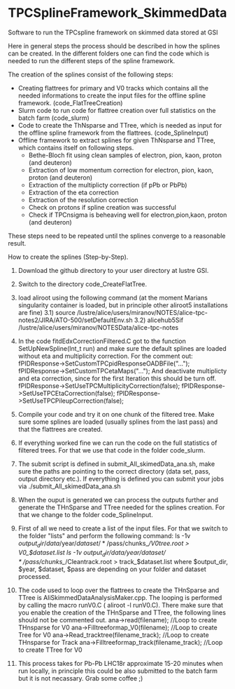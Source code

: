# TPCSplineFramework_SkimmedData
Software to run the TPCspline framework on skimmed data stored at GSI

Here in general steps the process should be described in how the splines can be created. In the different folders one can find the code which is needed to run the different steps of the spline framework.

The creation of the splines consist of the following steps:
- Creating flattrees for primary and V0 tracks which contains all the needed informations to create the input files for the offline spline framework. (code_FlatTreeCreation)
- Slurm code to run code for flattree creation over full statistics on the batch farm (code_slurm)
- Code to create the ThNsparse and TTree, which is needed as input for the offline spline framework from the flattrees. (code_SplineInput)
- Offline framework to extract splines for given ThNsparse and TTree, which contains itself on following steps.
    - Bethe-Bloch fit using clean samples of electron, pion, kaon, proton (and deuteron)
    - Extraction of low momentum correction for electron, pion, kaon, proton (and deuteron)
    - Extraction of the multiplicty correction (if pPb or PbPb)
    - Extraction of the eta correction
    - Extraction of the resolution correction
    - Check on protons if spline creation was successful
    - Check if TPCnsigma is beheaving well for electron,pion,kaon, proton (and deuteron)
    
These steps need to be repeated until the splines converge to a reasonable result.


How to create the splines (Step-by-Step).

1) Download the github directory to your user directory at lustre GSI.
2) Switch to the directory code_CreateFlatTree.
3) load aliroot using the following command (at the moment Marians singularity container is loaded, but in principle other aliroot5 installations are fine)
3.1) source  /lustre/alice/users/miranov/NOTES/alice-tpc-notes2/JIRA/ATO-500/setDefaultEnv.sh
3.2) alicehub5Sif /lustre/alice/users/miranov/NOTESData/alice-tpc-notes
4) In the code fitdEdxCorrectionFiltered.C got to the function  SetUpNewSpline(Int_t run) and make sure the default splines are loaded without eta and multiplicity correction. For the comment out: 
fPIDResponse->SetCustomTPCpidResponseOADBFile("...");
fPIDResponse->SetCustomTPCetaMaps("...");
And deactivate multiplicty and eta correction, since for the first Iteration this should be turn off.
  fPIDResponse->SetUseTPCMultiplicityCorrection(false);
  fPIDResponse->SetUseTPCEtaCorrection(false);
  fPIDResponse->SetUseTPCPileupCorrection(false);
 
5) Compile your code and try it on one chunk of the filtered tree. Make sure some splines are loaded (usually splines from the last pass) and that the flattrees are created.
6) If everything worked fine we can run the code on the full statistics of filtered trees. For that we use that code in the folder code_slurm.
7) The submit script is defined in submit_All_skimedData_ana.sh, make sure the paths are pointing to the correct directory (data set, pass, output directory etc.). If everything is defined you can submit your jobs via ./submit_All_skimedData_ana.sh
8) When the ouput is generated we can process the outputs further and generate the THnSparse and TTree needed for the splines creation. For that we change to the folder code_SplineInput.
9) First of all we need to create a list of the input files. For that we switch to the folder "lists" and perform the following command:
ls -1v $output_dir/data/$year/$dataset/*/$pass/chunks_*/V0tree.root > V0_$dataset.list
ls -1v $output_dir/data/$year/$dataset/*/$pass/chunks_*/Cleantrack.root > track_$dataset.list
where $output_dir, $year, $dataset, $pass are depending on your folder and dataset processed.

10) The code used to loop over the flattrees to create the THnSparse and TTree is AliSkimmedDataAnalysisMaker.cpp. The looping is performed by calling the macro runV0.C ( aliroot -l runV0.C). There make sure that you enable the creation of the THnSparse and TTree, the following lines should not be commented out.
         ana->read(filename);           //Loop to create THnsparse for V0
		 ana->Filltreeformap_V0(filename);         //Loop to create Tree for V0
         ana->Read_tracktree(filename_track);               //Loop to create THnsparse for Track
	     ana->Filltreeformap_track(filename_track);            //Loop to create TTree for V0
         
 11) This process takes for Pb-Pb LHC18r approximate 15-20 minutes when run locally, in principle this could be also submitted to the batch farm but it is not necassary. Grab some coffee ;)
 
             

